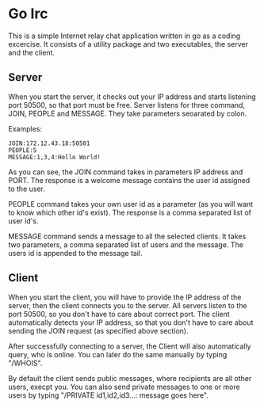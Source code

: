 # Go Irc

This is a simple Internet relay chat application written in go as a coding excercise.
It consists of a utility package and two executables, the server and the client.

## Server

When you start the server, it checks out your IP address and starts listening
port 50500, so that port must be free. Server listens for three command, JOIN,
PEOPLE and MESSAGE. They take parameters seoarated by colon.

Examples:
```
JOIN:172.12.43.18:50501
PEOPLE:5
MESSAGE:1,3,4:Hello World!
```
As you can see, the JOIN command takes in parameters IP address and PORT. The response
is a welcome message contains the user id assigned to the user.

PEOPLE command takes your own user id as a parameter (as you will want to know which
other id's exist). The response is a comma separated list of user id's.

MESSAGE command sends a message to all the selected clients. It takes two parameters,
a comma separated list of users and the message. The users id is appended to the
message tail.

## Client

When you start the client, you will have to provide the IP address of the server,
then the client connects you to the server. All servers listen to the port 50500,
so you don't have to care about correct port. The client automatically detects
your IP address, so that you don't have to care about sending the JOIN request
(as specified above section).

After successfully connecting to a server, the Client will also automatically
query, who is online. You can later do the same manually by typing "/WHOIS".

By default the client sends public messages, where recipients are all other users,
execpt you. You can also send private messages to one or more users by typing
"/PRIVATE id1,id2,id3...: message goes here".